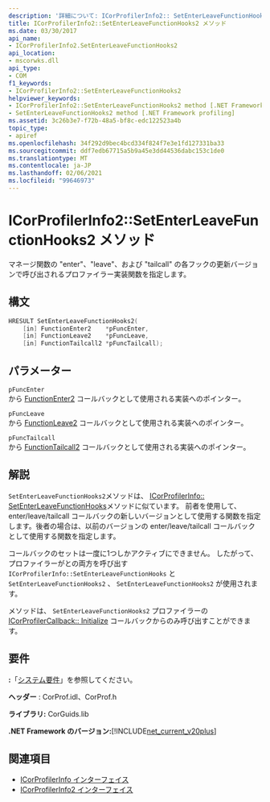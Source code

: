 ```yaml
---
description: '詳細について: ICorProfilerInfo2:: SetEnterLeaveFunctionHooks2 メソッド'
title: ICorProfilerInfo2::SetEnterLeaveFunctionHooks2 メソッド
ms.date: 03/30/2017
api_name:
- ICorProfilerInfo2.SetEnterLeaveFunctionHooks2
api_location:
- mscorwks.dll
api_type:
- COM
f1_keywords:
- ICorProfilerInfo2::SetEnterLeaveFunctionHooks2
helpviewer_keywords:
- ICorProfilerInfo2::SetEnterLeaveFunctionHooks2 method [.NET Framework profiling]
- SetEnterLeaveFunctionHooks2 method [.NET Framework profiling]
ms.assetid: 3c26b3e7-f72b-48a5-bf8c-edc122523a4b
topic_type:
- apiref
ms.openlocfilehash: 34f292d9bec4bcd334f824f7e3e1fd127331ba33
ms.sourcegitcommit: ddf7edb67715a5b9a45e3dd44536dabc153c1de0
ms.translationtype: MT
ms.contentlocale: ja-JP
ms.lasthandoff: 02/06/2021
ms.locfileid: "99646973"
---
```

# <a name="icorprofilerinfo2setenterleavefunctionhooks2-method"></a>ICorProfilerInfo2::SetEnterLeaveFunctionHooks2 メソッド

マネージ関数の "enter"、"leave"、および "tailcall" の各フックの更新バージョンで呼び出されるプロファイラー実装関数を指定します。  
  
## <a name="syntax"></a>構文  
  
```cpp  
HRESULT SetEnterLeaveFunctionHooks2(  
    [in] FunctionEnter2    *pFuncEnter,  
    [in] FunctionLeave2    *pFuncLeave,  
    [in] FunctionTailcall2 *pFuncTailcall);  
```  
  
## <a name="parameters"></a>パラメーター  

 `pFuncEnter`  
 から [FunctionEnter2](functionenter2-function.md) コールバックとして使用される実装へのポインター。  
  
 `pFuncLeave`  
 から [FunctionLeave2](functionleave2-function.md) コールバックとして使用される実装へのポインター。  
  
 `pFuncTailcall`  
 から [FunctionTailcall2](functiontailcall2-function.md) コールバックとして使用される実装へのポインター。  
  
## <a name="remarks"></a>解説  

 `SetEnterLeaveFunctionHooks2`メソッドは、 [ICorProfilerInfo:: SetEnterLeaveFunctionHooks](icorprofilerinfo-setenterleavefunctionhooks-method.md)メソッドに似ています。 前者を使用して、enter/leave/tailcall コールバックの新しいバージョンとして使用する関数を指定します。後者の場合は、以前のバージョンの enter/leave/tailcall コールバックとして使用する関数を指定します。  
  
 コールバックのセットは一度に1つしかアクティブにできません。 したがって、プロファイラーがとの両方を呼び出す `ICorProfilerInfo::SetEnterLeaveFunctionHooks` と `SetEnterLeaveFunctionHooks2` 、 `SetEnterLeaveFunctionHooks2` が使用されます。  
  
 メソッドは、 `SetEnterLeaveFunctionHooks2` プロファイラーの [ICorProfilerCallback:: Initialize](icorprofilercallback-initialize-method.md) コールバックからのみ呼び出すことができます。  
  
## <a name="requirements"></a>要件  

 **:**「[システム要件](../../get-started/system-requirements.md)」を参照してください。  
  
 **ヘッダー** : CorProf.idl、CorProf.h  
  
 **ライブラリ:** CorGuids.lib  
  
 **.NET Framework のバージョン:**[!INCLUDE[net_current_v20plus](../../../../includes/net-current-v20plus-md.md)]  
  
## <a name="see-also"></a>関連項目

- [ICorProfilerInfo インターフェイス](icorprofilerinfo-interface.md)
- [ICorProfilerInfo2 インターフェイス](icorprofilerinfo2-interface.md)

